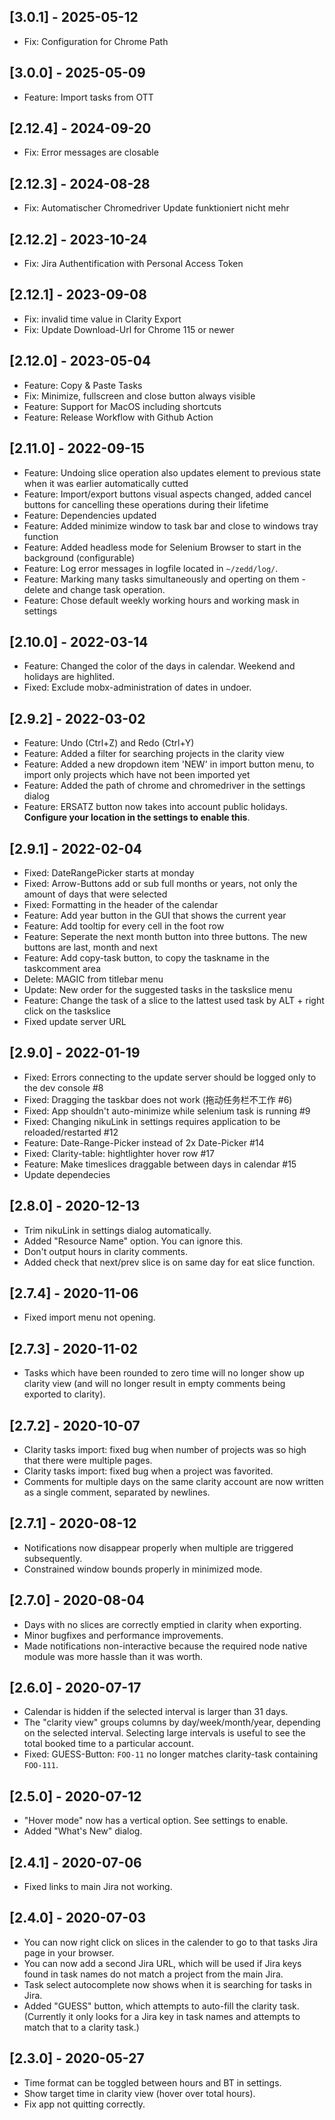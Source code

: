 ## [3.0.1] - 2025-05-12

- Fix: Configuration for Chrome Path

## [3.0.0] - 2025-05-09

- Feature: Import tasks from OTT

## [2.12.4] - 2024-09-20

- Fix: Error messages are closable

## [2.12.3] - 2024-08-28

- Fix: Automatischer Chromedriver Update funktioniert nicht mehr

## [2.12.2] - 2023-10-24

- Fix: Jira Authentification with Personal Access Token

## [2.12.1] - 2023-09-08

- Fix: invalid time value in Clarity Export
- Fix: Update Download-Url for Chrome 115 or newer

## [2.12.0] - 2023-05-04

- Feature: Copy & Paste Tasks
- Fix: Minimize, fullscreen and close button always visible
- Feature: Support for MacOS including shortcuts
- Feature: Release Workflow with Github Action

## [2.11.0] - 2022-09-15

- Feature: Undoing slice operation also updates element to previous state when it was earlier automatically cutted
- Feature: Import/export buttons visual aspects changed, added cancel buttons for cancelling these operations during their lifetime
- Feature: Dependencies updated
- Feature: Added minimize window to task bar and close to windows tray function
- Feature: Added headless mode for Selenium Browser to start in the background (configurable)
- Feature: Log error messages in logfile located in `~/zedd/log/`.
- Feature: Marking many tasks simultaneously and operting on them - delete and change task operation.
- Feature: Chose default weekly working hours and working mask in settings

## [2.10.0] - 2022-03-14

- Feature: Changed the color of the days in calendar. Weekend and holidays are highlited.
- Fixed: Exclude mobx-administration of dates in undoer.

## [2.9.2] - 2022-03-02

- Feature: Undo (Ctrl+Z) and Redo (Ctrl+Y)
- Feature: Added a filter for searching projects in the clarity view
- Feature: Added a new dropdown item 'NEW' in import button menu, to import only projects which have not been imported yet
- Feature: Added the path of chrome and chromedriver in the settings dialog
- Feature: ERSATZ button now takes into account public holidays. **Configure your location in the settings to enable this**.

## [2.9.1] - 2022-02-04

- Fixed: DateRangePicker starts at monday
- Fixed: Arrow-Buttons add or sub full months or years, not only the amount of days that were selected
- Fixed: Formatting in the header of the calendar
- Feature: Add year button in the GUI that shows the current year
- Feature: Add tooltip for every cell in the foot row
- Feature: Seperate the next month button into three buttons. The new buttons are last, month and next
- Feature: Add copy-task button, to copy the taskname in the taskcomment area
- Delete: MAGIC from titlebar menu
- Update: New order for the suggested tasks in the taskslice menu
- Feature: Change the task of a slice to the lattest used task by ALT + right click on the taskslice
- Fixed update server URL

## [2.9.0] - 2022-01-19

- Fixed: Errors connecting to the update server should be logged only to the dev console #8
- Fixed: Dragging the taskbar does not work (拖动任务栏不工作 #6)
- Fixed: App shouldn't auto-minimize while selenium task is running #9
- Fixed: Changing nikuLink in settings requires application to be reloaded/restarted #12
- Feature: Date-Range-Picker instead of 2x Date-Picker #14
- Fixed: Clarity-table: hightlighter hover row #17
- Feature: Make timeslices draggable between days in calendar #15
- Update dependecies

## [2.8.0] - 2020-12-13

- Trim nikuLink in settings dialog automatically.
- Added "Resource Name" option. You can ignore this.
- Don't output hours in clarity comments.
- Added check that next/prev slice is on same day for eat slice function.

## [2.7.4] - 2020-11-06

- Fixed import menu not opening.

## [2.7.3] - 2020-11-02

- Tasks which have been rounded to zero time will no longer show up clarity view (and will no longer result in empty comments being exported to clarity).

## [2.7.2] - 2020-10-07

- Clarity tasks import: fixed bug when number of projects was so high that there were multiple pages.
- Clarity tasks import: fixed bug when a project was favorited.
- Comments for multiple days on the same clarity account are now written as a single comment, separated by newlines.

## [2.7.1] - 2020-08-12

- Notifications now disappear properly when multiple are triggered subsequently.
- Constrained window bounds properly in minimized mode.

## [2.7.0] - 2020-08-04

- Days with no slices are correctly emptied in clarity when exporting.
- Minor bugfixes and performance improvements.
- Made notifications non-interactive because the required node native module was more hassle than it was worth.

## [2.6.0] - 2020-07-17

- Calendar is hidden if the selected interval is larger than 31 days.
- The "clarity view" groups columns by day/week/month/year, depending on the selected interval. Selecting large intervals is useful to see the total booked time to a particular account.
- Fixed: GUESS-Button: `FOO-11` no longer matches clarity-task containing `FOO-111`.

## [2.5.0] - 2020-07-12

- "Hover mode" now has a vertical option. See settings to enable.
- Added "What's New" dialog.

## [2.4.1] - 2020-07-06

- Fixed links to main Jira not working.

## [2.4.0] - 2020-07-03

- You can now right click on slices in the calender to go to that tasks Jira page in your browser.
- You can now add a second Jira URL, which will be used if Jira keys found in task names do not match a project from the main Jira.
- Task select autocomplete now shows when it is searching for tasks in Jira.
- Added "GUESS" button, which attempts to auto-fill the clarity task. (Currently it only looks for a Jira key in task names and attempts to match that to a clarity task.)

## [2.3.0] - 2020-05-27

- Time format can be toggled between hours and BT in settings.
- Show target time in clarity view (hover over total hours).
- Fix app not quitting correctly.
